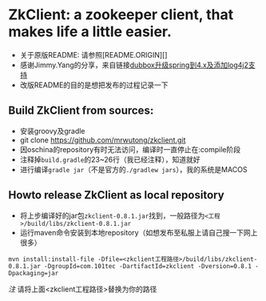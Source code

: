 ZkClient: a zookeeper client, that makes life a little easier.
=====

+ 关于原版README: 请参照[README.ORIGIN][]
+ 感谢Jimmy.Yang的分享，来自链接[dubbox升级spring到4.x及添加log4j2支持](http://www.cnblogs.com/yjmyzz/p/update-dubbo-to-spring-4-and-add-log4j2-support.html)
+ 改版README的目的是想把发布的过程记录一下

Build ZkClient from sources:
---------------

+ 安装groovy及gradle
+ git clone https://github.com/mrwutong/zkclient.git
+ 因oschina的repository有时无法访问，编译时一直停止在:compile阶段
+ 注释掉`build.gradle`的23~26行（我已经注释），知道就好
+ 进行编译`gradle jar`（不是官方的`./gradlew jars`），我的系统是MACOS

Howto release ZkClient as local repository
---------------

+ 将上步编译好的jar包`zkclient-0.8.1.jar`找到，一般路径为`<工程>/build/libs/zkclient-0.8.1.jar`
+ 运行maven命令安装到本地repository（如想发布至私服上请自己搜一下网上很多）

```shell
mvn install:install-file -Dfile=<zkclient工程路径>/build/libs/zkclient-0.8.1.jar -DgroupId=com.101tec -DartifactId=zkclient -Dversion=0.8.1 -Dpackaging=jar
```

*注* 请将上面<zkclient工程路径>替换为你的路径
